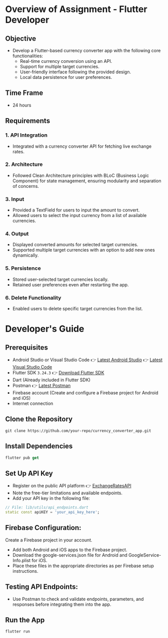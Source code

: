 # Overview of Assignment - Flutter Developer

## Objective
- Develop a Flutter-based currency converter app with the following core functionalities:
    - Real-time currency conversion using an API.
    - Support for multiple target currencies.
    - User-friendly interface following the provided design.
    - Local data persistence for user preferences.

## Time Frame
- 24 hours

## Requirements

### 1. API Integration
- Integrated with a currency converter API for fetching live exchange rates.

### 2. Architecture
- Followed Clean Architecture principles with BLoC (Business Logic Component) for state management, ensuring modularity and separation of concerns.

### 3. Input
- Provided a TextField for users to input the amount to convert.
- Allowed users to select the input currency from a list of available currencies.

### 4. Output
- Displayed converted amounts for selected target currencies.
- Supported multiple target currencies with an option to add new ones dynamically.

### 5. Persistence
- Stored user-selected target currencies locally.
- Retained user preferences even after restarting the app.

### 6. Delete Functionality
- Enabled users to delete specific target currencies from the list.

# Developer's Guide

## Prerequisites
- Android Studio or Visual Studio Code 👉 [Latest Android Studio](https://developer.android.com/studio) 👉 [Latest Visual Studio Code](https://code.visualstudio.com/download)
- Flutter SDK `3.24.3` 👉 [Download Flutter SDK](https://docs.flutter.dev/release/archive?tab=windows)
- Dart (Already included in Flutter SDK)
- Postman 👉 [Latest Postman](https://www.postman.com/downloads/)
- Firebase account (Create and configure a Firebase project for Android and iOS)
- Internet connection

## Clone the Repository
```
git clone https://github.com/your-repo/currency_converter_app.git
```

## Install Dependencies
```dart
flutter pub get
```

## Set Up API Key
- Register on the public API platform 👉 [ExchangeRatesAPI](https://exchangeratesapi.io/)
- Note the free-tier limitations and available endpoints.
- Add your API key in the following file:
```dart
// File: lib/utils/api_endpoints.dart
static const apiKEY = 'your_api_key_here';
```

## Firebase Configuration:

Create a Firebase project in your account.
- Add both Android and iOS apps to the Firebase project.
- Download the google-services.json file for Android and GoogleService-Info.plist for iOS.
- Place these files in the appropriate directories as per Firebase setup instructions.

## Testing API Endpoints:
- Use Postman to check and validate endpoints, parameters, and responses before integrating them into the app.

## Run the App
```dart
flutter run
```
